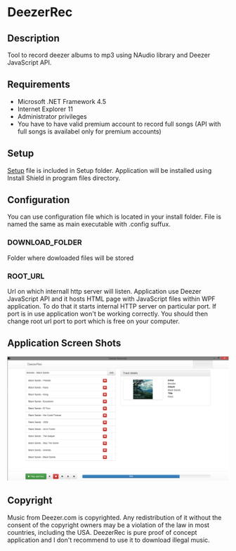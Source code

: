 DeezerRec 
=========

Description
---------
Tool to record deezer albums to mp3 using NAudio library and Deezer JavaScript API.

Requirements
---------

*   Microsoft .NET Framework 4.5
*   Internet Explorer 11
*   Administrator privileges
*   You have to have valid premium account to record full songs (API with full songs is availabel only for premium accounts)

Setup
----------
[Setup](/Setup/setup.exe) file is included in Setup folder. Application will be installed using Install Shield in program files directory.


Configuration
----------
You can use configuration file which is located in your install folder. File is named the same as main executable with .config suffux.

### DOWNLOAD_FOLDER 
Folder where dowloaded files will be stored

### ROOT_URL
Url on which internall http server will listen. Application use Deezer JavaScript API and it hosts HTML page with JavaScript files
within WPF application. To do that it starts internal HTTP server on particular port. If port is in use application won't be working
correctly. You should then change root url port to port which is free on your computer.

Application Screen Shots
-----------
![Deezer Recorder](/Setup/DeezerRecorder.png)

Copyright
-----------
Music from Deezer.com is copyrighted. Any redistribution of it without the consent of the copyright owners may be a violation of the law in most countries, including the USA. DeezerRec is pure proof of concept application and I don't recommend to use it to download illegal music.